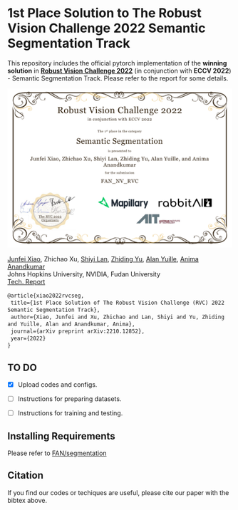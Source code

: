 # **1st Place Solution to The Robust Vision Challenge 2022 Semantic Segmentation Track**

This repository includes the official pytorch implementation of the **winning solution** in [**Robust Vision Challenge 2022**](http://robustvision.net/leaderboard.php?benchmark=semantic) (in conjunction with **ECCV 2022**) - Semantic Segmentation Track.  Please refer to the report for some details.

![](images/rvc2022_certificate.png)



[Junfei Xiao](https://lambert-x.github.io/), Zhichao Xu, [‪Shiyi Lan‬](https://scholar.google.com/citations?hl=en&user=jIUI6F4AAAAJ), [‪Zhiding Yu‬](https://scholar.google.com/citations?user=1VI_oYUAAAAJ&hl=en), [Alan Yuille](https://scholar.google.com/citations?user=FJ-huxgAAAAJ&hl=en&oi=ao), [‪Anima Anandkumar](https://scholar.google.com/citations?user=bEcLezcAAAAJ&hl=en)<br/>
Johns Hopkins University, NVIDIA, Fudan University <br/>
[Tech. Report](https://arxiv.org/abs/2210.12852) 

```
@article{xiao2022rvcseg,
 title={1st Place Solution of The Robust Vision Challenge (RVC) 2022 Semantic Segmentation Track},
 author={Xiao, Junfei and Xu, Zhichao and Lan, Shiyi and Yu, Zhiding and Yuille, Alan and Anandkumar, Anima},
 journal={arXiv preprint arXiv:2210.12852},
 year={2022}
}
```

## TO DO

- [x] Upload codes and configs.

- [ ] Instructions for preparing datasets.

- [ ] Instructions for training and testing.

## Installing Requirements

Please refer to [FAN/segmentation](https://github.com/NVlabs/FAN/tree/master/segmentation)

## Citation

If you find our codes or techiques are useful, please cite our paper with the bibtex above.
